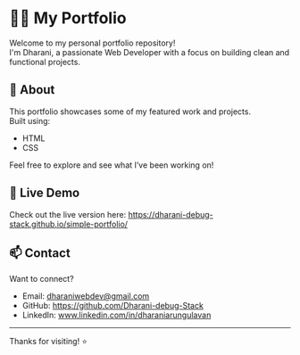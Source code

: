 # 🧑‍💻 My Portfolio

Welcome to my personal portfolio repository!  
I'm Dharani, a passionate  Web Developer with a focus on building clean and functional projects.

## 🚀 About

This portfolio showcases some of my featured work and projects.  
Built using:
- HTML
- CSS


Feel free to explore and see what I’ve been working on!

## 📁 Live Demo

Check out the live version here: https://dharani-debug-stack.github.io/simple-portfolio/  


## 📫 Contact

Want to connect?  
- Email: dharaniwebdev@gmail.com    
- GitHub: https://github.com/Dharani-debug-Stack
- LinkedIn: www.linkedin.com/in/dharaniarungulavan

---

Thanks for visiting! ⭐
